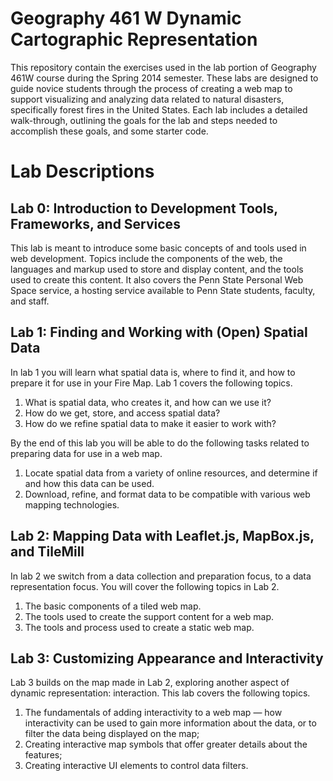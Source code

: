 Geography 461 W Dynamic Cartographic Representation
===================================================

This repository contain the exercises used in the lab portion of Geography 461W course during the Spring 2014 semester. These labs are designed to guide novice students through the process of creating a web map to support visualizing and analyzing data related to natural disasters, specifically forest fires in the United States. Each lab includes a detailed walk-through, outlining the goals for the lab and steps needed to accomplish these goals, and some starter code.



# Lab Descriptions

## Lab 0: Introduction to Development Tools, Frameworks, and Services

This lab is meant to introduce some basic concepts of and tools used in web development. Topics include the components of the web, the languages and markup used to store and display content, and the tools used to create this content. It also covers the Penn State Personal Web Space service, a hosting service available to Penn State students, faculty, and staff. 

## Lab 1: Finding and Working with (Open) Spatial Data

In lab 1 you will learn what spatial data is, where to find it, and how to prepare it for use in your Fire Map. Lab 1 covers the following topics. 

1. What is spatial data, who creates it, and how can we use it?
2. How do we get, store, and access spatial data?
3. How do we refine spatial data to make it easier to work with?

By the end of this lab you will be able to do the following tasks related to preparing data for use in a web map. 

1. Locate spatial data from a variety of online resources, and determine if and how this data can be used.
2. Download, refine, and format data to be compatible with various web mapping technologies.

## Lab 2: Mapping Data with Leaflet.js, MapBox.js, and TileMill

In lab 2 we switch from a data collection and preparation focus, to a data representation focus. You will cover the following topics in Lab 2. 

1. The basic components of a tiled web map.
2. The tools used to create the support content for a web map. 
3. The tools and process used to create a static web map. 

## Lab 3: Customizing Appearance and Interactivity 

Lab 3 builds on the map made in Lab 2, exploring another aspect of dynamic representation: interaction. This lab covers the following topics. 

1. The fundamentals of adding interactivity to a web map &mdash; how interactivity can be used to gain more information about the data, or to filter the data being displayed on the map;
2. Creating interactive map symbols that offer greater details about the features;
3. Creating interactive UI elements to control data filters.
